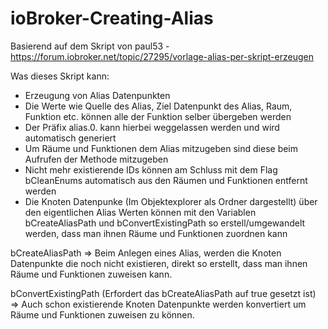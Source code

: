 # ioBroker-Creating-Alias
Basierend auf dem Skript von paul53 - https://forum.iobroker.net/topic/27295/vorlage-alias-per-skript-erzeugen

Was dieses Skript kann:

- Erzeugung von Alias Datenpunkten
- Die Werte wie Quelle des Alias, Ziel Datenpunkt des Alias, Raum, Funktion etc. können alle der Funktion selber übergeben werden
- Der Präfix alias.0. kann hierbei weggelassen werden und wird automatisch generiert
- Um Räume und Funktionen dem Alias mitzugeben sind diese beim Aufrufen der Methode mitzugeben
- Nicht mehr existierende IDs können am Schluss mit dem Flag bCleanEnums automatisch aus den Räumen und Funktionen entfernt werden
- Die Knoten Datenpunke (Im Objektexplorer als Ordner dargestellt) über den eigentlichen Alias Werten können mit den Variablen bCreateAliasPath und bConvertExistingPath so erstell/umgewandelt werden, dass man ihnen Räume und Funktionen zuordnen kann

bCreateAliasPath
=> Beim Anlegen eines Alias, werden die Knoten Datenpunkte die noch nicht existieren, direkt so erstellt, dass man ihnen Räume und Funktionen zuweisen kann.

bConvertExistingPath (Erfordert das bCreateAliasPath auf true gesetzt ist)
=> Auch schon existierende Knoten Datenpunkte werden konvertiert um Räume und Funktionen zuweisen zu können.
